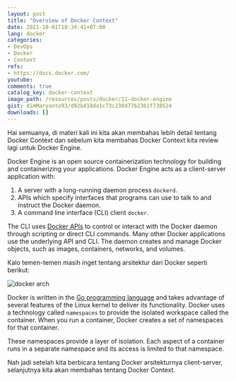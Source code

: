 ```yaml
---
layout: post
title: "Overview of Docker Context"
date: 2021-10-01T18:34:41+07:00
lang: docker
categories:
- DevOps
- Docker
- Context
refs: 
- https://docs.docker.com/
youtube: 
comments: true
catalog_key: docker-context
image_path: /resources/posts/docker/11-docker-engine
gist: dimMaryanto93/d92bd18da1c73c230d7762361f738524
downloads: []
---
```


Hai semuanya, di materi kali ini kita akan membahas lebih detail tentang Docker Context dan sebelum kita membahas Docker Context kita review lagi untuk Docker Engine. 

Docker Engine is an open source containerization technology for building and containerizing your applications. Docker Engine acts as a client-server application with:

1. A server with a long-running daemon process `dockerd`.
2. APIs which specify interfaces that programs can use to talk to and instruct the Docker daemon.
3. A command line interface (CLI) client `docker`.

The CLI uses [Docker APIs](https://docs.docker.com/engine/api/) to control or interact with the Docker daemon through scripting or direct CLI commands. Many other Docker applications use the underlying API and CLI. The daemon creates and manage Docker objects, such as images, containers, networks, and volumes.

Kalo temen-temen masih inget tentang arsitektur dari Docker seperti berikut:

![docker arch](https://docs.docker.com/engine/images/architecture.svg)

Docker is written in the [Go programming language](https://golang.org/) and takes advantage of several features of the Linux kernel to deliver its functionality. Docker uses a technology called `namespaces` to provide the isolated workspace called the container. When you run a container, Docker creates a set of namespaces for that container.

These namespaces provide a layer of isolation. Each aspect of a container runs in a separate namespace and its access is limited to that namespace.

Nah jadi setelah kita berbicara tentang Docker arsitekturnya client-server, selanjutnya kita akan membahas tentang Docker Context.
